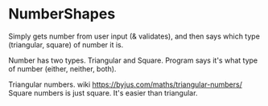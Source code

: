 # NumberShapes
Simply gets number from user input (&amp; validates), and then says which type (triangular, square) of number it is.


Number has two types. Triangular and Square. Program says it's what type of number (either, neither, both).

Triangular numbers. wiki https://byjus.com/maths/triangular-numbers/
Square numbers is just square. It's easier than triangular.
